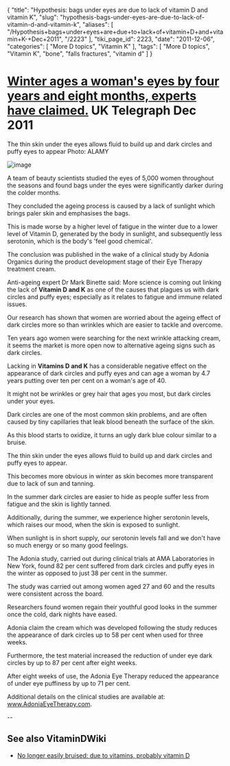 {
    "title": "Hypothesis: bags under eyes are due to lack of vitamin D and vitamin K",
    "slug": "hypothesis-bags-under-eyes-are-due-to-lack-of-vitamin-d-and-vitamin-k",
    "aliases": [
        "/Hypothesis+bags+under+eyes+are+due+to+lack+of+vitamin+D+and+vitamin+K-+Dec+2011",
        "/2223"
    ],
    "tiki_page_id": 2223,
    "date": "2011-12-06",
    "categories": [
        "More D topics",
        "Vitamin K"
    ],
    "tags": [
        "More D topics",
        "Vitamin K",
        "bone",
        "falls fractures",
        "vitamin d"
    ]
}


# [Winter ages a woman's eyes by four years and eight months, experts have claimed.](http://www.telegraph.co.uk/health/healthnews/8937939/Winter-makes-womens-eyes-look-older.html) UK Telegraph Dec 2011

The thin skin under the eyes allows fluid to build up and dark circles and puffy eyes to appear Photo: ALAMY

<img src="https://d378j1rmrlek7x.cloudfront.net/attachments/jpeg/eyes-without-bags.jpg" alt="image" style="max-width: 400px;">

A team of beauty scientists studied the eyes of 5,000 women throughout the seasons and found bags under the eyes were significantly darker during the colder months.

They concluded the ageing process is caused by a lack of sunlight which brings paler skin and emphasises the bags.

This is made worse by a higher level of fatigue in the winter due to a lower level of Vitamin D, generated by the body in sunlight, and subsequently less serotonin, which is the body's 'feel good chemical'.

The conclusion was published in the wake of a clinical study by Adonia Organics during the product development stage of their Eye Therapy treatment cream.

Anti-ageing expert Dr Mark Binette said: More science is coming out linking the lack of  **Vitamin D and K** as one of the causes that plagues us with dark circles and puffy eyes; especially as it relates to fatigue and immune related issues.

Our research has shown that women are worried about the ageing effect of dark circles more so than wrinkles which are easier to tackle and overcome.

Ten years ago women were searching for the next wrinkle attacking cream, it seems the market is more open now to alternative ageing signs such as dark circles.

Lacking in  **Vitamins D and K**  has a considerable negative effect on the appearance of dark circles and puffy eyes and can age a woman by 4.7 years putting over ten per cent on a woman's age of 40.

It might not be wrinkles or grey hair that ages you most, but dark circles under your eyes.

Dark circles are one of the most common skin problems, and are often caused by tiny capillaries that leak blood beneath the surface of the skin.

As this blood starts to oxidize, it turns an ugly dark blue colour similar to a bruise.

The thin skin under the eyes allows fluid to build up and dark circles and puffy eyes to appear.

This becomes more obvious in winter as skin becomes more transparent due to lack of sun and tanning.

In the summer dark circles are easier to hide as people suffer less from fatigue and the skin is lightly tanned.

Additionally, during the summer, we experience higher serotonin levels, which raises our mood, when the skin is exposed to sunlight.

When sunlight is in short supply, our serotonin levels fall and we don't have so much energy or so many good feelings.

The Adonia study, carried out during clinical trials at AMA Laboratories in New York, found 82 per cent suffered from dark circles and puffy eyes in the winter as opposed to just 38 per cent in the summer.

The study was carried out among women aged 27 and 60 and the results were consistent across the board.

Researchers found women regain their youthful good looks in the summer once the cold, dark nights have eased.

Adonia claim the cream which was developed following the study reduces the appearance of dark circles up to 58 per cent when used for three weeks.

Furthermore, the test material increased the reduction of under eye dark circles by up to 87 per cent after eight weeks.

After eight weeks of use, the Adonia Eye Therapy reduced the appearance of under eye puffiness by up to 71 per cent.

Additional details on the clinical studies are available at: www.AdoniaEyeTherapy.com.

--

## See also VitaminDWiki

* [No longer easily bruised: due to vitamins, probably vitamin D](/posts/no-longer-easily-bruised-due-to-vitamins-probably-vitamin-d)